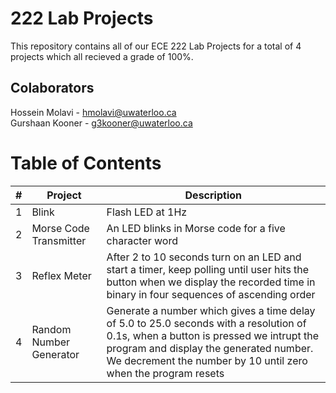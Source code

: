 # 222 Lab Projects

This repository contains all of our ECE 222 Lab Projects for a total of 4 projects which all recieved a grade of 100%.

## Colaborators
Hossein Molavi - hmolavi@uwaterloo.ca  
Gurshaan Kooner - g3kooner@uwaterloo.ca

# Table of Contents

| # | Project | Description |
|---|---------|-------------|
| 1 | Blink | Flash LED at 1Hz |
| 2 | Morse Code Transmitter | An LED blinks in Morse code for a five character word | 
| 3 | Reflex Meter | After 2 to 10 seconds turn on an LED and start a timer, keep polling until user hits the button when we display the recorded time in binary in four sequences of ascending order | 
| 4 | Random Number Generator | Generate a number which gives a time delay of 5.0 to 25.0 seconds with a resolution of 0.1s, when a button is pressed we intrupt the program and display the generated number. We decrement the number by 10 until zero when the program resets |
